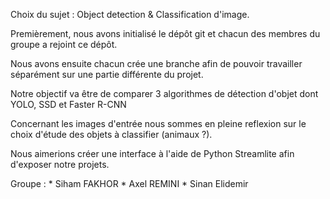 
Choix du sujet : Object detection & Classification d'image.


Premièrement, nous avons initialisé le dépôt git et chacun des membres du groupe a rejoint ce dépôt.

Nous avons ensuite chacun crée une branche afin de pouvoir travailler séparément sur une partie différente du projet.


Notre objectif va être de comparer 3 algorithmes de détection d'objet dont YOLO, SSD et Faster R-CNN

Concernant les images d'entrée nous sommes en pleine reflexion sur le choix d'étude des objets à classifier (animaux ?).

Nous aimerions créer une interface à l'aide de Python Streamlite afin d'exposer notre projets.


Groupe : 
	* Siham FAKHOR
	* Axel REMINI
	* Sinan Elidemir 

